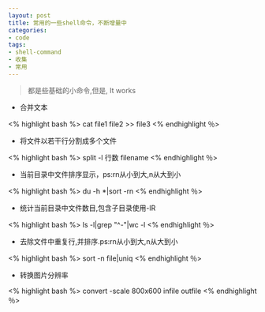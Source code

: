 ```yaml
---
layout: post
title: 常用的一些shell命令，不断增量中
categories:
- code
tags:
- shell-command
- 收集
- 常用
---
```

>都是些基础的小命令,但是, It works 

- 合并文本

<% highlight bash %>
cat file1 file2 >> file3
<% endhighlight ％>

- 将文件以若干行分割成多个文件

<% highlight bash %>
split -l 行数 filename
<% endhighlight ％>

- 当前目录中文件排序显示，ps:rn从小到大,n从大到小

<% highlight bash %>
du -h *|sort -rn 
<% endhighlight ％>

- 统计当前目录中文件数目,包含子目录使用-lR

<% highlight bash %>
ls -l|grep "^-"|wc -l 
<% endhighlight ％>

- 去除文件中重复行,并排序.ps:rn从小到大,n从大到小

<% highlight bash %>
sort -n file|uniq
<% endhighlight ％>

- 转换图片分辨率

<% highlight bash %>
convert -scale 800x600 infile outfile 
<% endhighlight ％>

